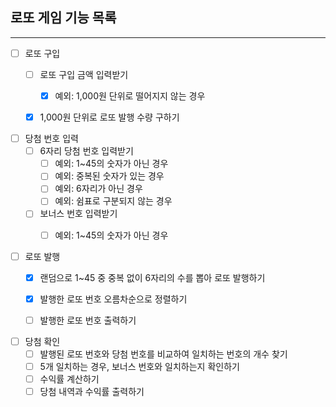 ## 로또 게임 기능 목록

---

- [ ]  로또 구입
    - [ ]  로또 구입 금액 입력받기
        - [x]  예외: 1,000원 단위로 떨어지지 않는 경우
    - [x]  1,000원 단위로 로또 발행 수량 구하기
   

- [ ]  당첨 번호 입력
    - [ ]  6자리 당첨 번호 입력받기
        - [ ]  예외: 1~45의 숫자가 아닌 경우
        - [ ]  예외: 중복된 숫자가 있는 경우
        - [ ]  예외: 6자리가 아닌 경우
        - [ ]  예외: 쉼표로 구분되지 않는 경우
    - [ ]  보너스 번호 입력받기
        - [ ]  예외: 1~45의 숫자가 아닌 경우
   

- [ ]  로또 발행
    - [x]  랜덤으로 1~45 중 중복 없이 6자리의 수를 뽑아 로또 발행하기
    - [x]  발행한 로또 번호 오름차순으로 정렬하기
    - [ ]  발행한 로또 번호 출력하기
   

- [ ]  당첨 확인
    - [ ]  발행된 로또 번호와 당첨 번호를 비교하여 일치하는 번호의 개수 찾기
    - [ ]  5개 일치하는 경우, 보너스 번호와 일치하는지 확인하기
    - [ ]  수익률 계산하기
    - [ ]  당첨 내역과 수익률 출력하기